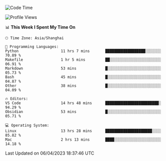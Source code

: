 <!--START_SECTION:waka-->
![Code Time](http://img.shields.io/badge/Code%20Time-87%20hrs%2023%20mins-blue)

![Profile Views](http://img.shields.io/badge/Profile%20Views-83-blue)

📊 **This Week I Spent My Time On** 

```text
🕑︎ Time Zone: Asia/Shanghai

💬 Programming Languages: 
Python                   11 hrs 7 mins       ██████████████████░░░░░░░   70.89 % 
Makefile                 1 hr 5 mins         ██░░░░░░░░░░░░░░░░░░░░░░░   06.91 % 
Markdown                 53 mins             █░░░░░░░░░░░░░░░░░░░░░░░░   05.73 % 
Bash                     45 mins             █░░░░░░░░░░░░░░░░░░░░░░░░   04.87 % 
Other                    38 mins             █░░░░░░░░░░░░░░░░░░░░░░░░   04.09 % 

🔥 Editors: 
VS Code                  14 hrs 48 mins      ████████████████████████░   94.29 % 
Obsidian                 53 mins             █░░░░░░░░░░░░░░░░░░░░░░░░   05.71 % 

💻 Operating System: 
Linux                    13 hrs 28 mins      █████████████████████░░░░   85.82 % 
Mac                      2 hrs 13 mins       ████░░░░░░░░░░░░░░░░░░░░░   14.18 % 
```


 Last Updated on 06/04/2023 18:37:46 UTC
<!--END_SECTION:waka-->